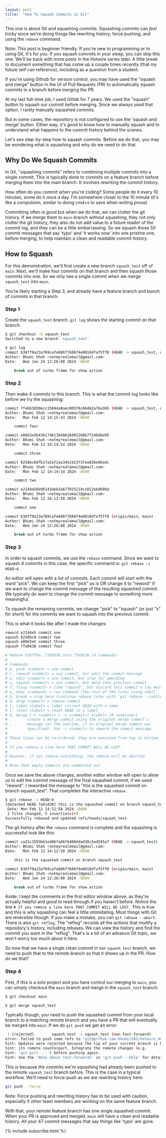 ```yaml
---
layout: post
title:  "How To Squash Commits in Git"
---
```


This one is about Git and squashing commits. Squashing commits can *feel* tricky since we're doing things like rewriting history, force pushing, and using the `rebase` command.

Note: This post is beginner friendly. If you're new to programming or to using Git, it's for you. If you squash commits in your sleep, you can skip this one. We'll be back with more posts in the Hotwire series later. A little break to document something that has come up a couple times recently (that my future self can reference), including as a question from a student. 

If you're using Github for version control, you may have used the "squash and merge" button in the UI of Pull Requests (PR) to automatically squash commits in a branch before merging the PR.

At my last full-time job, I used *Gitlab* for 7 years. We used the "squash" button to squash our commit before merging. Since we always used that option, I rarely manually squashed commits.

But in some cases, the repository is not configured to use the 'squash and merge' button. Either way, it's good to know how to manually squash and to understand what happens to the commit history behind the scenes. 

Let's see step-by-step how to squash commits. Before we do that, you may be wondering what *is* squashing and why do we need to do that.

## Why Do We Squash Commits

In Git, "squashing commits" refers to combining multiple commits into a single commit. This is typically done to commits on a feature branch before merging them into the main branch. It involves rewriting the commit history.

How often do you commit when you're coding? Some people do it every 10 minutes, some do it once a day. I'm somewhere closer to the 10 minute (it's like a compulsion, similar to doing cmd+s to save when writing prose).

Committing often is good but when we do that, we can clutter the git history. If we merge them to `main` branch without squashing, they not only clutter the git history, they also do not add value to a future reader of the commit log, and they can be a little embarrassing. So we squash those 50 commit messages that say 'typo' and 'it works now' into one pristine one, before merging, to help maintain a clean and readable commit history.

## How to Squash

For this demonstration, we'll first create a new branch `squash_test` off of `main`. Next, we'll make four commits on that branch and then squash those commits into one. So we only see a single commit when we merge `squash_test` into `main`.

You're likely starting a Step 3, and already have a feature branch and bunch of commits in that branch.

### Step 1

Create the `squash_test` branch. `git log` shows the starting commit on that branch:

```bash
$ git checkout -b squash_test
Switched to a new branch 'squash_test'

$ git log
commit b36ff9a23a769cafe686f7686f4e0010dfaf5ff8 (HEAD -> squash_test, origin/main, main)
Author: Bhumi Shah <notmyrealemail@gmail.com>
Date:   Wed Jan 24 12:26:00 2024 -0600

    break out of turbo frame for show action
```

### Step 2

Then make 4 commits to this branch. This is what the commit log looks like before we try the squashing:

```bash
commit 7feb63850ecc15044a8aec00576c66462a76a365 (HEAD -> squash_test, origin/squash_test)
Author: Bhumi Shah <notmyrealemail@gmail.com>
Date:   Mon Feb 12 14:15:43 2024 -0600

    commit four

commit e08d3e5b43b174613948616002260b7f2d0dbe05
Author: Bhumi Shah <notmyrealemail@gmail.com>
Date:   Mon Feb 12 14:14:52 2024 -0600

    commit three

commit 8258bc8dfb17a2a72aa345242373fea026e06a4c
Author: Bhumi Shah <notmyrealemail@gmail.com>
Date:   Mon Feb 12 14:14:14 2024 -0600

    commit two

commit e2144e56b96143abb2a677825119cc012ebd69bd
Author: Bhumi Shah <notmyrealemail@gmail.com>
Date:   Mon Feb 12 14:12:58 2024 -0600

    commit one

commit b36ff9a23a769cafe686f7686f4e0010dfaf5ff8 (origin/main, main)
Author: Bhumi Shah <notmyrealemail@gmail.com>
Date:   Wed Jan 24 12:26:00 2024 -0600

    break out of turbo frame for show action
```

### Step 3

In order to squash commits, we use the `rebase` command. Since we want to squash 4 commits in this case, the specific command is: `git rebase -i HEAD~4`.

An editor will open with a list of commits. Each commit will start with the word "pick". We can keep the first "pick" as is OR change it to "reword" if we want to change the commit message of the resulting squashed commit. We typically do want to change the commit message to something more meaningful. 

To squash the remaining commits, we change "pick" to "squash" (or just "s" for short) for the commits we want to squash into the previous commit.

This is what it looks like after I made the changes:

```bash
reword e2144e5 commit one
squash 8258bc8 commit two
squash e08d3e5 commit three
squash 7feb638 commit four

# Rebase b36ff9a..7feb638 onto 7feb638 (4 commands)
#
# Commands:
# p, pick <commit> = use commit
# r, reword <commit> = use commit, but edit the commit message
# e, edit <commit> = use commit, but stop for amending
# s, squash <commit> = use commit, but meld into previous commit
# f, fixup <commit> = like "squash", but discard this commit's log message
# x, exec <command> = run command (the rest of the line) using shell
# b, break = stop here (continue rebase later with 'git rebase --continue')
# d, drop <commit> = remove commit
# l, label <label> = label current HEAD with a name
# t, reset <label> = reset HEAD to a label
# m, merge [-C <commit> | -c <commit>] <label> [# <oneline>]
# .       create a merge commit using the original merge commit's
# .       message (or the oneline, if no original merge commit was
# .       specified). Use -c <commit> to reword the commit message.
#
# These lines can be re-ordered; they are executed from top to bottom.
#
# If you remove a line here THAT COMMIT WILL BE LOST.
#
# However, if you remove everything, the rebase will be aborted.
#
# Note that empty commits are commented out
```

Once we save the above changes, another editor window will open to allow us to edit the commit message of the final squashed commit, if we used "reword". I reworded the message to "this is the squashed commit on branch squash_test". That completes the interactive `rebase`.

```bash
$ git rebase -i HEAD~4
[detached HEAD 7a61d28] this is the squashed commit on branch squash_test
 Date: Mon Feb 12 14:12:58 2024 -0600
 2 files changed, 5 insertions(+)
Successfully rebased and updated refs/heads/squash_test.
```

The git history after the `rebase` command is complete and the squashing is successful look like this:

```bash
commit ca22c3593bb1ed06fa66fb4804dad38c5ad595a7 (HEAD -> squash_test)
Author: Bhumi Shah <notmyrealemail@gmail.com>
Date:   Mon Feb 12 14:12:58 2024 -0600

    this is the squashed commit on branch squash_test

commit b36ff9a23a769cafe686f7686f4e0010dfaf5ff8 (origin/main, main)
Author: Bhumi Shah <notmyrealemail@gmail.com>
Date:   Wed Jan 24 12:26:00 2024 -0600

    break out of turbo frame for show action
```

Aside: I kept the comments in the first editor window above, as they're actually helpful and good to read through if you haven't before. Notice the line `# If you remove a line here THAT COMMIT WILL BE LOST.` This is true and this is why squashing can feel a little intimidating. Most things with Git are reversible though. If you make a mistake, you can `git rebase --abort`. There is also `git reflog`. The "reflog" records all the actions that modify a repository's history, including rebases. We can view the history and find the commit you want in the "reflog". That's is a bit of an advance Git topic, we won't worry too much about it here.

So now that we have a single clean commit in our `squash_test` branch, we need to push that to the remote branch so that it shows up in the PR. How do we that?

### Step 4

First, if this is a solo project and you have control our merging to `main`, you can simply checkout the `main` branch and merge in the `squash_test` branch:

```bash
$ git checkout main

$ git merge squash_test
```

Typically though, you need to push the squashed commit from your local branch to a matching remote branch and you have a PR that will eventually be merged into `main`. If we do `git push` we get an error:

```bash
 ! [rejected]        squash_test -> squash_test (non-fast-forward)
error: failed to push some refs to 'git@github.com:bhumi1102/hotwire_demos.git'
hint: Updates were rejected because the tip of your current branch is behind
hint: its remote counterpart. Integrate the remote changes (e.g.
hint: 'git pull ...') before pushing again.
hint: See the 'Note about fast-forwards' in 'git push --help' for details.
```

This is because the commits we're squashing had already been pushed to the remote `squash_test` branch before. This is the case in a typical workflow. We'll need to force-push as we are rewriting history here:

```bash
git push --force
```

Note: Force pushing and rewriting history has to be used with caution, especially if other team members are working on the same feature branch.

With that, your remote feature branch has one single squashed commit. When your PR is approved and merged, `main` will have a clean and readable history. All your 47 commit messages that say things like 'typo' are gone.

{% include subscribe.html %}
